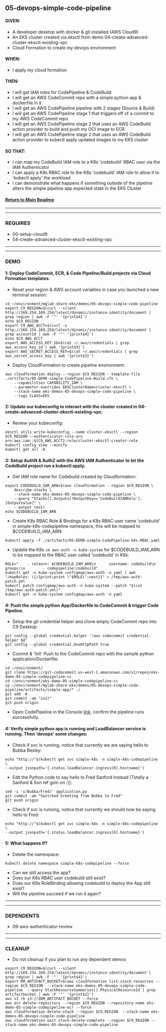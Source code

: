 ## 05-devops-simple-code-pipeline
#### GIVEN:
  - A developer desktop with docker & git installed (AWS Cloud9)
  - An EKS cluster created via eksctl from demo 04-create-advanced-cluster-eksctl-existing-vpc
  - Cloud Formation to create my devops environment

#### WHEN:
  - I apply my cloud formation

#### THEN:
  - I will get IAM roles for CodePipeline & CodeBuild
  - I will get an AWS CodeCommit repo with a simple python app & dockerfile in it
  - I will get an AWS CodePipeline pipeline with 2 stages (Source & Build)
  - I will get an AWS CodePipeline stage 1 that triggers off of a commit to my AWS CodeCommit repo
  - I will get an AWS CodePipeline stage 2 that uses an AWS CodeBuild action provider to build and push my OCI image to ECR
  - I will get an AWS CodePipeline stage 2 that uses an AWS CodeBuild action provider to kubectl apply updated images to my EKS cluster

#### SO THAT:
  - I can map my CodeBuild IAM role to a K8s 'codebuild' RBAC user via the IAM Authenticator
  - I can apply a K8s RBAC role to the  K8s 'codebuild' IAM role to allow it to 'kubectl apply' the workload
  - I can demonstrate what happens if something outside of the pipeline alters the simple pipeline app expected state in the EKS Cluster

#### [Return to Main Readme](https://github.com/virtmerlin/mglab-share-eks#demos)

---------------------------------------------------------------
---------------------------------------------------------------
### REQUIRES
- 00-setup-cloud9
- 04-create-advanced-cluster-eksctl-existing-vpc

---------------------------------------------------------------
---------------------------------------------------------------
### DEMO

#### 1: Deploy CodeCommit, ECR, & Code Pipeline/Build projects via Cloud Formation templates.
- Reset your region & AWS account variables in case you launched a new terminal session:
```
cd ~/environment/mglab-share-eks/demos/05-devops-simple-code-pipeline
export C9_REGION=$(curl --silent http://169.254.169.254/latest/dynamic/instance-identity/document |  grep region | awk -F '"' '{print$4}')
echo $C9_REGION
export C9_AWS_ACCT=$(curl -s http://169.254.169.254/latest/dynamic/instance-identity/document | grep accountId | awk -F '"' '{print$4}')
echo $C9_AWS_ACCT
export AWS_ACCESS_KEY_ID=$(cat ~/.aws/credentials | grep aws_access_key_id | awk '{print$3}')
export AWS_SECRET_ACCESS_KEY=$(cat ~/.aws/credentials | grep aws_secret_access_key | awk '{print$3}')
```
- Deploy CloudFormation to create pipeline environment:
```
aws cloudformation deploy --region $C9_REGION --template-file ./artifacts/05-DEMO-simple-CodePipeline-Build.cfn \
    --capabilities CAPABILITY_IAM \
    --parameter-overrides EKSClusterName=cluster-eksctl \
    --stack-name eks-demos-05-devops-simple-code-pipeline \
    --tags CLASS=EKS
```
#### 2: Update our kubeconfig to interact with the cluster created in 04-create-advanced-cluster-eksctl-existing-vpc.
- Review your kubeconfig:
```
eksctl utils write-kubeconfig --name cluster-eksctl --region $C9_REGION --authenticator-role-arn arn:aws:iam::${C9_AWS_ACCT}:role/cluster-eksctl-creator-role
kubectl config view --minify
kubectl get all -A
```

#### 3: Setup AuthN & AuthZ with the AWS IAM Authenticator to let the CodeBuild project run a kubectl apply.
- Get IAM role name for Codebuild created by Cloudformation:
```
export CODEBUILD_IAM_ARN=$(aws cloudformation --region $C9_REGION \
    describe-stacks \
    --stack-name eks-demos-05-devops-simple-code-pipeline \
    --query "Stacks[].Outputs[?OutputKey=='CodeBuildIAMRole'].[OutputValue]" \
    --output text)
echo $CODEBUILD_IAM_ARN
```
- Create K8s RBAC Role & Bindings for a K8s RBAC user name 'codebuild' in simple-k8s-codepipeline namespace, this will be mapped to $CODEBUILD_IAM_ARN:
```
kubectl apply -f ./artifacts/05-DEMO-simple-CodePipeline-k8s-RBAC.yaml
```
- Update the K8s `cm aws-auth -n kube-system` for $CODEBUILD_IAM_ARN to be mapped to the RBAC user called 'codebuild' in K8s:
```
ROLE="    - rolearn: $CODEBUILD_IAM_ARN\n      username: codebuild\n      groups:\n        - codepipeline:codebuild"
kubectl get -n kube-system configmap/aws-auth -o yaml | awk "/mapRoles: \|/{print;print \"$ROLE\";next}1" > /tmp/aws-auth-patch.yml
kubectl patch configmap/aws-auth -n kube-system --patch "$(cat /tmp/aws-auth-patch.yml)"
kubectl get -n kube-system configmap/aws-auth -o yaml
```

#### 4: Push the simple python App/Dockerfile to CodeCommit & trigger Code Pipeline.
- Setup the git credential helper and clone empty CodeCommit repo into C9 Desktop:
```
git config --global credential.helper '!aws codecommit credential-helper $@'
git config --global credential.UseHttpPath true
```
- Commit & 'Init' Push to the CodeCommit repo with the sample python application/Dockerfile:
```
cd ~/environment/
git clone https://git-codecommit.us-west-1.amazonaws.com/v1/repos/eks-demo-05-simple-codepipeline-cc
cd ~/environment/eks-demo-05-simple-codepipeline-cc
cp ~/environment/mglab-share-eks/demos/05-devops-simple-code-pipeline/artifacts/simple-app/* ./
git add -A
git commit -am "init"
git push origin
```
-  Open CodePipeline in the Console [link](https://console.aws.amazon.com/codesuite/codepipeline/pipelines), confirm the pipeline runs successfully.

#### 4: Verify simple python app is running and LoadBalancer service is running.  Then 'devops' some changes:
- Check if svc is running, notice that currently we are saying hello to Bubba Bexley:
```
echo "http://"$(kubectl get svc simple-k8s -n simple-k8s-codepipeline \
--output jsonpath='{.status.loadBalancer.ingress[0].hostname}')
```
- Edit the Python code to say hello to Fred Sanford Instead [Totally a Sanford & Son ref goin on :)]:
```
sed -i 's/Bubba/Fred/' application.py
git commit -am "Switched Greeting from Bubba to Fred"
git push origin
```
- Check if svc is running, notice that currently we should now be saying hello to Fred:
```
echo "http://"$(kubectl get svc simple-k8s -n simple-k8s-codepipeline \
--output jsonpath='{.status.loadBalancer.ingress[0].hostname}')
```

#### 5: What happens if?
- Delete the namespace:
```
kubectl delete namespace simple-k8s-codepipeline --force
```
- Can we still access the app?
- Does our K8s RBAC user codebuild still exist?
- Does our K8s RoleBinding allowing codebuild to deploy the App still exist?
- Will the pipeline succeed if we run it again?

---------------------------------------------------------------
---------------------------------------------------------------
### DEPENDENTS
- 09-aws-authenticator-review
---------------------------------------------------------------
---------------------------------------------------------------
### CLEANUP
- Do not cleanup if you plan to run any dependent demos
```
export C9_REGION=$(curl --silent http://169.254.169.254/latest/dynamic/instance-identity/document |  grep region | awk -F '"' '{print$4}')
export RM_ARTIFACT_BUCKET=$(aws cloudformation list-stack-resources --region $C9_REGION  --stack-name eks-demos-05-devops-simple-code-pipeline  --query StackResourceSummaries[].PhysicalResourceId | grep artifactbucket | awk -F '"' '{print$2}')
aws s3 rb s3://$RM_ARTIFACT_BUCKET --force
aws ecr delete-repository --region $C9_REGION --repository-name eks-demo-05-simple-codepipeline-ecr --force
aws cloudformation delete-stack --region $C9_REGION  --stack-name eks-demos-05-devops-simple-code-pipeline
aws cloudformation wait stack-delete-complete --region $C9_REGION --stack-name eks-demos-05-devops-simple-code-pipeline
```
